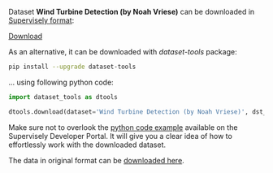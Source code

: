 Dataset **Wind Turbine Detection (by Noah Vriese)** can be downloaded in [Supervisely format](https://developer.supervisely.com/api-references/supervisely-annotation-json-format):

 [Download](https://assets.supervisely.com/supervisely-supervisely-assets-public/teams_storage/R/7/pY/4JylwGJ8x1m5IrlTurH7eWmBfI50shEjX02sVgTxks6EK8Pvjdq9xR2dNixScAckt3Fdwxl8hWMXfxjm72MbA3oFDPQRactnk56FS9rBXooKpuJBcIIHTsv1QMJb.tar)

As an alternative, it can be downloaded with *dataset-tools* package:
``` bash
pip install --upgrade dataset-tools
```

... using following python code:
``` python
import dataset_tools as dtools

dtools.download(dataset='Wind Turbine Detection (by Noah Vriese)', dst_dir='~/dataset-ninja/')
```
Make sure not to overlook the [python code example](https://developer.supervisely.com/getting-started/python-sdk-tutorials/iterate-over-a-local-project) available on the Supervisely Developer Portal. It will give you a clear idea of how to effortlessly work with the downloaded dataset.

The data in original format can be [downloaded here](https://github.com/nvriese1/WindTurbineDetection/archive/refs/heads/main.zip).